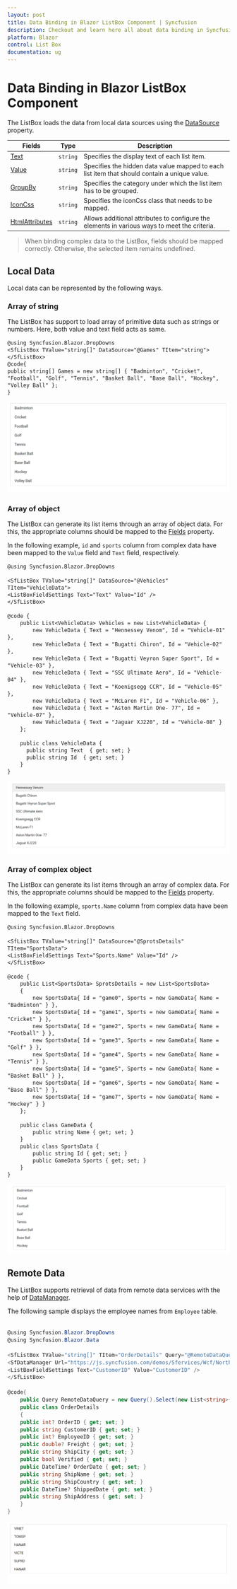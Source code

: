 ```yaml
---
layout: post
title: Data Binding in Blazor ListBox Component | Syncfusion
description: Checkout and learn here all about data binding in Syncfusion Blazor ListBox component and much more.
platform: Blazor
control: List Box
documentation: ug
---
```


# Data Binding in Blazor ListBox Component

The ListBox loads the data from local data sources using the [DataSource](https://help.syncfusion.com/cr/blazor/Syncfusion.Blazor.DropDowns.SfListBox-2.html) property.

| Fields | Type | Description |
|------|------|-------------|
| [Text](https://help.syncfusion.com/cr/blazor/Syncfusion.Blazor.DropDowns.FieldSettingsModel.html#Syncfusion_Blazor_DropDowns_FieldSettingsModel_Text) |  `string` | Specifies the display text of each list item. |
| [Value](https://help.syncfusion.com/cr/blazor/Syncfusion.Blazor.DropDowns.FieldSettingsModel.html#Syncfusion_Blazor_DropDowns_FieldSettingsModel_Value) |  `string` | Specifies the hidden data value mapped to each list item that should contain a unique value. |
| [GroupBy](https://help.syncfusion.com/cr/blazor/Syncfusion.Blazor.DropDowns.FieldSettingsModel.html#Syncfusion_Blazor_DropDowns_FieldSettingsModel_GroupBy) |  `string` | Specifies the category under which the list item has to be grouped. |
| [IconCss](https://help.syncfusion.com/cr/blazor/Syncfusion.Blazor.DropDowns.FieldSettingsModel.html#Syncfusion_Blazor_DropDowns_FieldSettingsModel_IconCss) |  `string` | Specifies the iconCss class that needs to be mapped. |
| [HtmlAttributes](https://help.syncfusion.com/cr/blazor/Syncfusion.Blazor.DropDowns.FieldSettingsModel.html#Syncfusion_Blazor_DropDowns_FieldSettingsModel_HtmlAttributes) |  `string` | Allows additional attributes to configure the elements in various ways to meet the criteria. |

> When binding complex data to the ListBox, fields should be mapped correctly. Otherwise, the selected item remains undefined.

## Local Data

Local data can be represented by the following ways.

### Array of string

The ListBox has support to load array of primitive data such as strings or numbers. Here, both value and text field acts as same.

```cshtml
@using Syncfusion.Blazor.DropDowns
<SfListBox TValue="string[]" DataSource="@Games" TItem="string"></SfListBox>
@code{
public string[] Games = new string[] { "Badminton", "Cricket", "Football", "Golf", "Tennis", "Basket Ball", "Base Ball", "Hockey", "Volley Ball" };
}
```

![Data Binding in Blazor ListBox](images/blazor-listbox-data-binding.png)

### Array of object

The ListBox can generate its list items through an array of object data. For this, the appropriate columns should be mapped to the [Fields](https://help.syncfusion.com/cr/blazor/Syncfusion.Blazor.DropDowns.SfListBox-2.html) property.

In the following example, `id` and `sports` column from complex data have been mapped to the `Value` field and `Text` field, respectively.

```cshtml
@using Syncfusion.Blazor.DropDowns

<SfListBox TValue="string[]" DataSource="@Vehicles" TItem="VehicleData">
<ListBoxFieldSettings Text="Text" Value="Id" />
</SfListBox>

@code {
    public List<VehicleData> Vehicles = new List<VehicleData> {
        new VehicleData { Text = "Hennessey Venom", Id = "Vehicle-01" },
        new VehicleData { Text = "Bugatti Chiron", Id = "Vehicle-02" },
        new VehicleData { Text = "Bugatti Veyron Super Sport", Id = "Vehicle-03" },
        new VehicleData { Text = "SSC Ultimate Aero", Id = "Vehicle-04" },
        new VehicleData { Text = "Koenigsegg CCR", Id = "Vehicle-05" },
        new VehicleData { Text = "McLaren F1", Id = "Vehicle-06" },
        new VehicleData { Text = "Aston Martin One- 77", Id = "Vehicle-07" },
        new VehicleData { Text = "Jaguar XJ220", Id = "Vehicle-08" }
    };

    public class VehicleData {
      public string Text  { get; set; }
      public string Id  { get; set; }
    }
}
```

![Binding Blazor ListBox Items](images/blazor-listbox-binding-items.png)

### Array of complex object

The ListBox can generate its list items through an array of complex data. For this, the appropriate columns should be mapped to the [Fields](https://help.syncfusion.com/cr/blazor/Syncfusion.Blazor.DropDowns.SfListBox-2.html) property.

In the following example, `sports.Name` column from complex data have been mapped to the `Text` field.

```cshtml
@using Syncfusion.Blazor.DropDowns

<SfListBox TValue="string[]" DataSource="@SprotsDetails" TItem="SportsData">
<ListBoxFieldSettings Text="Sports.Name" Value="Id" />
</SfListBox>

@code {
    public List<SportsData> SprotsDetails = new List<SportsData>
    {
        new SportsData{ Id = "game0", Sports = new GameData{ Name = "Badminton" } },
        new SportsData{ Id = "game1", Sports = new GameData{ Name = "Cricket" } },
        new SportsData{ Id = "game2", Sports = new GameData{ Name = "Football" } },
        new SportsData{ Id = "game3", Sports = new GameData{ Name = "Golf" } },
        new SportsData{ Id = "game4", Sports = new GameData{ Name = "Tennis" } },
        new SportsData{ Id = "game5", Sports = new GameData{ Name = "Basket Ball" } },
        new SportsData{ Id = "game6", Sports = new GameData{ Name = "Base Ball" } },
        new SportsData{ Id = "game7", Sports = new GameData{ Name = "Hockey" } }
    };

    public class GameData {
        public string Name { get; set; }
    }
    public class SportsData {
        public string Id { get; set; }
        public GameData Sports { get; set; }
    }
}
```

![Binding Complex Items with Blazor ListBox](images/blazor-listbox-bind-complex-items.png)

## Remote Data

The ListBox supports retrieval of data from remote data services with the help of [DataManager](https://help.syncfusion.com/cr/blazor/Syncfusion.Blazor.Data.SfDataManager.html).

The following sample displays the employee names from `Employee` table.

```csharp

@using Syncfusion.Blazor.DropDowns
@using Syncfusion.Blazor.Data

<SfListBox TValue="string[]" TItem="OrderDetails" Query="@RemoteDataQuery">
<SfDataManager Url="https://js.syncfusion.com/demos/Sfervices/Wcf/Northwind.svc/Orders" CrossDomain="true" Adaptor="Syncfusion.Blazor.Adaptors.ODataAdaptor"></SfDataManager>
<ListBoxFieldSettings Text="CustomerID" Value="CustomerID" />
</SfListBox>

@code{
    public Query RemoteDataQuery = new Query().Select(new List<string>{ "CustomerID" }).Take(6).RequiresCount();
    public class OrderDetails
    {
    public int? OrderID { get; set; }
    public string CustomerID { get; set; }
    public int? EmployeeID { get; set; }
    public double? Freight { get; set; }
    public string ShipCity { get; set; }
    public bool Verified { get; set; }
    public DateTime? OrderDate { get; set; }
    public string ShipName { get; set; }
    public string ShipCountry { get; set; }
    public DateTime? ShippedDate { get; set; }
    public string ShipAddress { get; set; }
    }
}

```

![Blazor ListBox with Data Binding](images/blazor-listbox-with-data-binding.png)